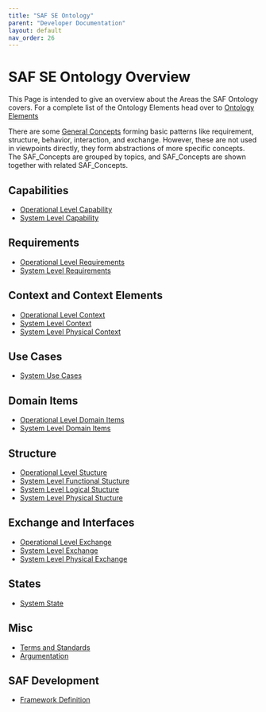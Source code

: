 ```yaml
---
title: "SAF SE Ontology"
parent: "Developer Documentation"
layout: default
nav_order: 26
---
```

# SAF SE Ontology Overview

This Page is intended to give an overview about the Areas the SAF Ontology covers.
For a complete list of the Ontology Elements head over to [Ontology Elements](./concepts.html)

There are some [General Concepts](./concepts/SAF_general_concept_Definition.md) forming basic patterns like requirement, structure, behavior, interaction, and exchange. However, these are not used in viewpoints directly, they form abstractions of more specific concepts. The SAF_Concepts are grouped by topics, and SAF_Concepts are shown together with related SAF_Concepts.

## Capabilities
* [Operational Level Capability](./concepts/SAF_capability_O_Definition.md)
* [System Level Capability](./concepts/SAF_capability_F_Definition.md)

## Requirements
* [Operational Level Requirements](./concepts/SAF_requirement_O_Definition.md)
* [System Level Requirements](./concepts/SAF_requirement_F_Definition.md)
  
## Context and Context Elements
* [Operational Level Context](./concepts/SAF_context_O_Definition.md)
* [System Level Context](./concepts/SAF_context_F_Definition.md)
* [System Level Physical Context](./concepts/SAF_context_P_Definition.md)

## Use Cases
* [System Use Cases](./concepts/SAF_UseCase_F_Definition.md)

## Domain Items
* [Operational Level Domain Items](./concepts/SAF_domain_kind_O_Definition.md)
* [System Level Domain Items](./concepts/SAF_domain_kind_F_Definition.md)

## Structure
* [Operational Level Stucture](./concepts/SAF_structural_O_Definition.md)
* [System Level Functional Stucture](./concepts/SAF_structural_F_Definition.md)
* [System Level Logical Stucture](./concepts/SAF_structural_L_Definition.md)
* [System Level Physical Stucture](./concepts/SAF_structural_P_Definition.md)

## Exchange and Interfaces
* [Operational Level Exchange](./concepts/SAF_interface_O_Definition.md)
* [System Level Exchange](./concepts/SAF_interface_F_Definition.md)
* [System Level Physical Exchange](./concepts/SAF_interface_P_Definition.md)

## States
* [System State](./concepts/SAF_state_F_Definition.md)

## Misc
* [Terms and Standards](./concepts/SAF_Terms_and_Standards.md)
* [Argumentation](./concepts/SAF_argumentation_C_Definition.md)

## SAF Development
* [Framework Definition](./concepts/SAF_framework_Definition.md)
